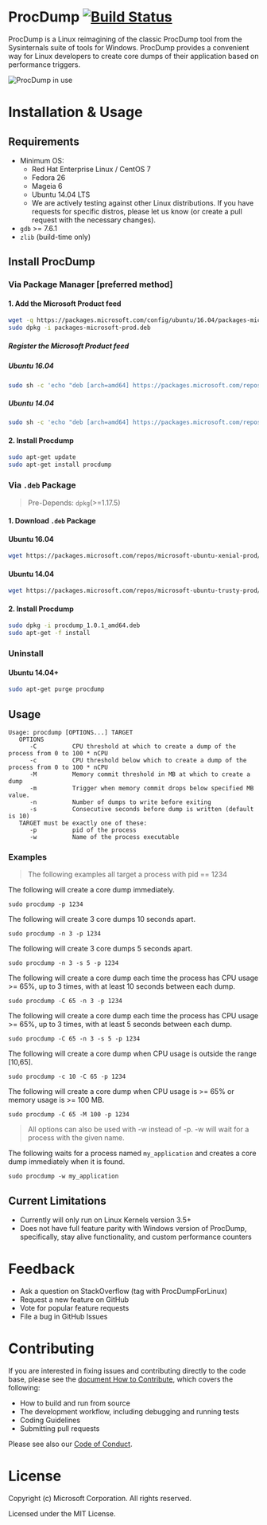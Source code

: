 # ProcDump [![Build Status](https://oss-sysinternals.visualstudio.com/Procdump%20for%20Linux/_apis/build/status/microsoft.ProcDump-for-Linux?branchName=master)](https://oss-sysinternals.visualstudio.com/Procdump%20for%20Linux/_build/latest?definitionId=10&branchName=master)
ProcDump is a Linux reimagining of the classic ProcDump tool from the Sysinternals suite of tools for Windows.  ProcDump provides a convenient way for Linux developers to create core dumps of their application based on performance triggers.

![ProcDump in use](procdump.gif "Procdump in use")

# Installation & Usage 

## Requirements
* Minimum OS:
  * Red Hat Enterprise Linux / CentOS 7
  * Fedora 26
  * Mageia 6
  * Ubuntu 14.04 LTS
  * We are actively testing against other Linux distributions.  If you have requests for specific distros, please let us know (or create a pull request with the necessary changes).
* `gdb` >= 7.6.1
* `zlib` (build-time only)

## Install ProcDump
### Via Package Manager [preferred method]

#### 1. Add the Microsoft Product feed
```sh
wget -q https://packages.microsoft.com/config/ubuntu/16.04/packages-microsoft-prod.deb -O packages-microsoft-prod.deb
sudo dpkg -i packages-microsoft-prod.deb
```
##### Register the Microsoft Product feed
##### Ubuntu 16.04
```sh
sudo sh -c 'echo "deb [arch=amd64] https://packages.microsoft.com/repos/microsoft-ubuntu-xenial-prod xenial main" > /etc/apt/sources.list.d/microsoft.list'

```
##### Ubuntu 14.04
```sh
sudo sh -c 'echo "deb [arch=amd64] https://packages.microsoft.com/repos/microsoft-ubuntu-trusty-prod trusty main" > /etc/apt/sources.list.d/microsoft.list'
```

#### 2. Install Procdump
```sh
sudo apt-get update
sudo apt-get install procdump
```

### Via `.deb` Package
> Pre-Depends: `dpkg`(>=1.17.5) 

#### 1. Download `.deb` Package
#### Ubuntu 16.04
```sh
wget https://packages.microsoft.com/repos/microsoft-ubuntu-xenial-prod/pool/main/p/procdump/procdump_1.0.1_amd64.deb
```

#### Ubuntu 14.04

```sh
wget https://packages.microsoft.com/repos/microsoft-ubuntu-trusty-prod/pool/main/p/procdump/procdump_1.0.1_amd64.deb
```

#### 2. Install Procdump
```sh
sudo dpkg -i procdump_1.0.1_amd64.deb
sudo apt-get -f install
```
### Uninstall
#### Ubuntu 14.04+
```sh
sudo apt-get purge procdump
```
## Usage
```
Usage: procdump [OPTIONS...] TARGET
   OPTIONS
      -C          CPU threshold at which to create a dump of the process from 0 to 100 * nCPU
      -c          CPU threshold below which to create a dump of the process from 0 to 100 * nCPU
      -M          Memory commit threshold in MB at which to create a dump
      -m          Trigger when memory commit drops below specified MB value.
      -n          Number of dumps to write before exiting
      -s          Consecutive seconds before dump is written (default is 10)
   TARGET must be exactly one of these:
      -p          pid of the process
      -w          Name of the process executable
```
### Examples
> The following examples all target a process with pid == 1234

The following will create a core dump immediately.
```
sudo procdump -p 1234
```
The following will create 3 core dumps 10 seconds apart.
```
sudo procdump -n 3 -p 1234
```
The following will create 3 core dumps 5 seconds apart.
```
sudo procdump -n 3 -s 5 -p 1234
```
The following will create a core dump each time the process has CPU usage >= 65%, up to 3 times, with at least 10 seconds between each dump.
```
sudo procdump -C 65 -n 3 -p 1234
```
The following will create a core dump each time the process has CPU usage >= 65%, up to 3 times, with at least 5 seconds between each dump.
```
sudo procdump -C 65 -n 3 -s 5 -p 1234
```
The following will create a core dump when CPU usage is outside the range [10,65].
```
sudo procdump -c 10 -C 65 -p 1234
```
The following will create a core dump when CPU usage is >= 65% or memory usage is >= 100 MB.
```
sudo procdump -C 65 -M 100 -p 1234
```

> All options can also be used with -w instead of -p. -w will wait for a process with the given name.

The following waits for a process named `my_application` and creates a core dump immediately when it is found.
```
sudo procdump -w my_application
```

## Current Limitations
* Currently will only run on Linux Kernels version 3.5+
* Does not have full feature parity with Windows version of ProcDump, specifically, stay alive functionality, and custom performance counters

# Feedback
* Ask a question on StackOverflow (tag with ProcDumpForLinux)
* Request a new feature on GitHub
* Vote for popular feature requests
* File a bug in GitHub Issues

# Contributing
If you are interested in fixing issues and contributing directly to the code base, please see the [document How to Contribute](CONTRIBUTING.md), which covers the following:
* How to build and run from source
* The development workflow, including debugging and running tests
* Coding Guidelines
* Submitting pull requests

Please see also our [Code of Conduct](CODE_OF_CONDUCT.md).


# License
Copyright (c) Microsoft Corporation. All rights reserved.

Licensed under the MIT License.


